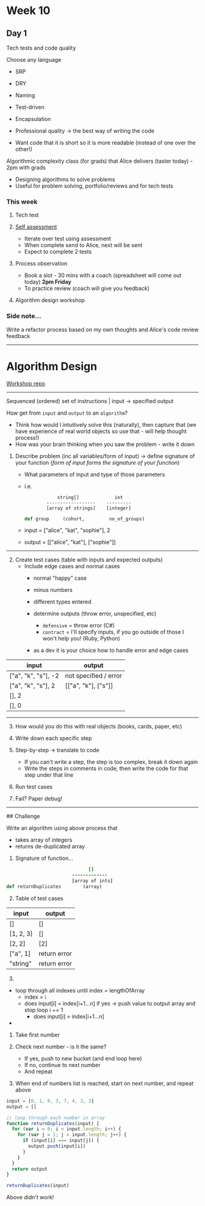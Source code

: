 Week 10
=======

## Day 1

Tech tests and code quality

Choose any language

- SRP
- DRY
- Naming
- Test-driven
- Encapsulation
- Professional quality -> the best way of writing the code

- Want code that it is short so it is more readable (instead of one over the other!)


Algorithmic complexity class (for grads) that Alice delivers (taster today) - 2pm with grads
- Designing algorithms to solve problems
- Useful for problem solving, portfolio/reviews and for tech tests


### This week

1. Tech test
2. [Self assessment](https://docs.google.com/forms/d/e/1FAIpQLSc7TWi5Vnx1zmnQdHHfCwozKMLXeQDr9M0oDxkzrYeBVAkB4w/viewform?usp=sf_link)
    - Iterate over test using assessment
    - When complete send to Alice, next will be sent
    - Expect to complete 2 tests

3. Process observation
    - Book a slot - 30 mins with a coach (spreadsheet will come out today) **2pm Friday**
    - To practice review (coach will give you feedback)

4. Algorithm design workshop


### Side note...

Write a refactor process based on my own thoughts and Alice's code review feedback

------

Algorithm Design
================

[Workshop repo](https://github.com/makersacademy/skills-workshops/tree/master/week-10-apprs/writing-algorithms)

------

Sequenced (ordered) set of instructions | input -> specified output

How get from `input` and `output` to an `algorithm`?
- Think how would I intuitively solve this (naturally), then capture that (we have experience of real world objects so use that - will help thought process!)
- How was your brain thinking when you saw the problem - write it down

1. Describe problem (inc all variables/form of input) -> define signature of your function (_form of input forms the signature of your function_)
    - What parameters of input and type of those parameters
    - i.e.

                      string[]             int   
                  ------------------    ---------
                  [array of strings]    [integer]
        ```ruby
        def group     (cohort,         no_of_groups)
        ```

    - input = ["alice", "kat", "sophie"], 2
    - output = [["alice", "kat"], ["sophie"]]

------

2. Create test cases (table with inputs and expected outputs)
    - Include edge cases and normal cases
      - normal "happy" case
      - minus numbers
      - different types entered
      - determine outputs (throw error, unspecified, etc)
        - `defensive` = throw error (C#)
        - `contract` = I'll specify inputs, if you go outside of those I won't help you! (Ruby, Python)

      - as a dev it is your choice how to handle error and edge cases
      

input | output
-------------------- | --------------------
["a", "k", "s"], -2 | not specified / error
["a", "k", "s"], 2 | [["a", "k"], ["s"]]
[], 2 | 
[], 0 | 

------

3. How would you do this with real objects (books, cards, paper, etc)

4. Write down each specific step

5. Step-by-step -> translate to code
    - If you can't write a step, the step is too complex, break it down again
    - Write the steps in comments in code, then write the code for that step under that line

6. Run test cases

7. Fail? Paper debug!

------

## Challenge

Write an algorithm using above process that

- takes array of integers
- returns de-duplicated array


1. Signature of function...

```ruby
                              []
                        -------------
                        [array of ints]
def returnDuplicates        (array)
```

2. Table of test cases

input | output
------------------ | ------------------
[] | [] 
[1, 2, 3] | []
[2, 2] | [2]
["a", 1] | return error
"string" | return error


3. 

- loop through all indexes until index = lengthOfArray
    - index = i
    - does input[i] = index[i+1...n]
        if yes -> push value to output array and stop loop
        i += 1
        - does input[i] = index[i+1...n]
- 

1. Take first number
2. Check next number - is it the same?
    - If yes, push to new bucket (and end loop here)
    - If no, continue to next number
    - And repeat

3. When end of numbers list is reached, start on next number, and repeat above

```javascript
input = [0, 1, 0, 3, 7, 4, 3, 3]
output = []

// loop through each number in array
function returnDuplicates(input) {
  for (var i = 0; i < input.length; i++) {
    for (var j = 1; j < input.length; j++) {
      if (input[i] === input[j]) {
        output.push(input[i])
      }
    }
  }
  return output
}

returnDuplicates(input)
```

Above didn't work!
